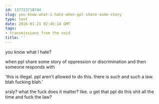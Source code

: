 ```yaml
---
id: 137723718744
slug: you-know-what-i-hate-when-ppl-share-some-story
type: text
date: 2016-01-21 02:45:14 GMT
tags:
- transmissions from the void
title: ''
---
```

you know what I hate? 

when ppl share some story of oppression or discrimination and then someone responds with

'this is illegal. ppl aren't allowed to do this. there is such and such a law. blah fucking blah.'

srsly? what the fuck does it matter? like. u get that ppl do this shit all the time and fuck the law?